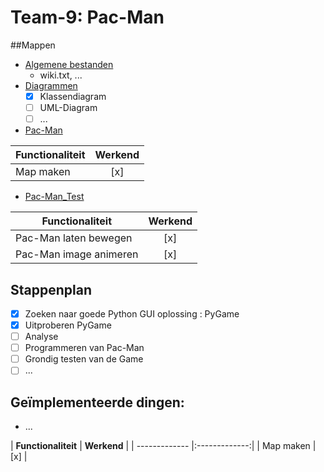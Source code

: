 # Team-9: Pac-Man

##Mappen

-   <a href=https://github.ugent.be/projectpython18/team-9/tree/master/Algemene%20bestanden>Algemene bestanden</a> 
    -   wiki.txt, ...
-   <a href=https://github.ugent.be/projectpython18/team-9/tree/master/Diagrammen>Diagrammen</a>
    - [x] Klassendiagram
    - [ ] UML-Diagram
    - [ ] ...
-   <a href=https://github.ugent.be/projectpython18/team-9/tree/master/Pac-Man>Pac-Man</a>

| **Functionaliteit**   | **Werkend**           | 
| ------------- |:-------------:|
| Map maken     | [x]      |
   
-   <a href=https://github.ugent.be/projectpython18/team-9/tree/master/Pac-Man_Test>Pac-Man_Test</a>

| **Functionaliteit**   | **Werkend**   | 
| ------------- |:-------------:|
| Pac-Man laten bewegen     | [x]       |
| Pac-Man image animeren    | [x]       |
    
## Stappenplan

- [x]   Zoeken naar goede Python GUI oplossing : PyGame
- [x]   Uitproberen PyGame
- [ ]   Analyse
- [ ]   Programmeren van Pac-Man
- [ ]   Grondig testen van de Game
- [ ]   ...

## Geïmplementeerde dingen:

-   ...

| **Functionaliteit**   | **Werkend**           | 
    | ------------- |:-------------:|
    | Map maken     | [x]      |